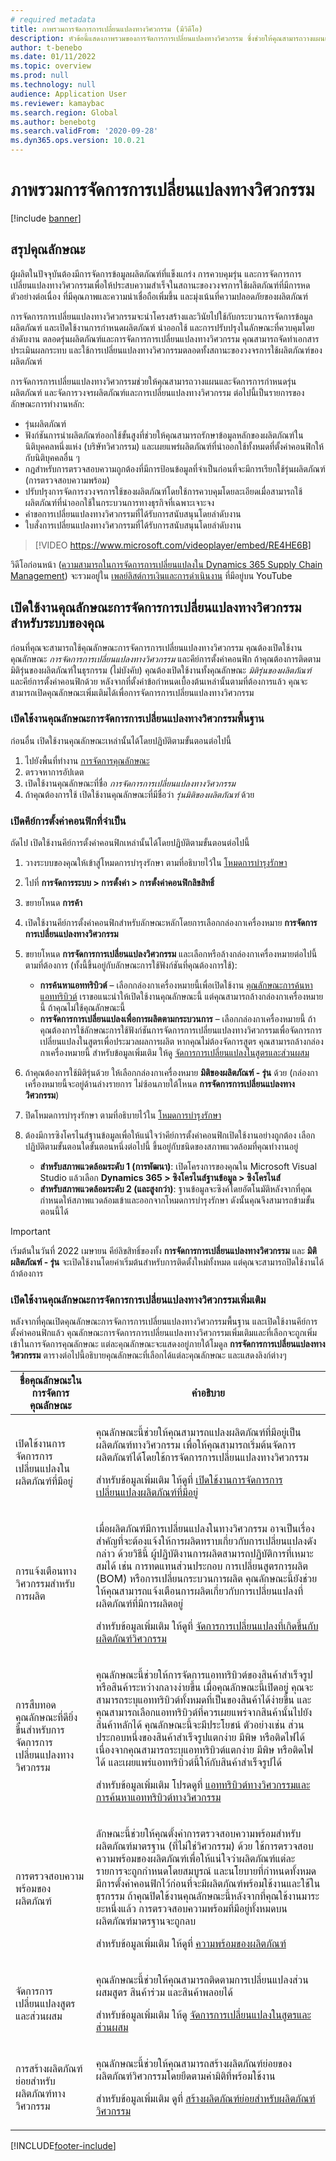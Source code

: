 ```yaml
---
# required metadata
title: ภาพรวมการจัดการการเปลี่ยนแปลงทางวิศวกรรม (มีวิดีโอ)
description: หัวข้อนี้แสดงภาพรวมของการจัดการการเปลี่ยนแปลงทางวิศวกรรม ซึ่งช่วยให้คุณสามารถวางแผนและจัดการการกำหนดรุ่นผลิตภัณฑ์ และจัดการวงจรผลิตภัณฑ์และการเปลี่ยนแปลงทางวิศวกรรม
author: t-benebo
ms.date: 01/11/2022
ms.topic: overview
ms.prod: null
ms.technology: null
audience: Application User
ms.reviewer: kamaybac
ms.search.region: Global
ms.author: benebotg
ms.search.validFrom: '2020-09-28'
ms.dyn365.ops.version: 10.0.21
---
```


# <a name="engineering-change-management-overview"></a>ภาพรวมการจัดการการเปลี่ยนแปลงทางวิศวกรรม

[!include [banner](../includes/banner.md)]

## <a name="feature-summary"></a>สรุปคุณลักษณะ

ผู้ผลิตในปัจจุบันต้องมีการจัดการข้อมูลผลิตภัณฑ์ที่แข็งแกร่ง การควบคุมรุ่น และการจัดการการเปลี่ยนแปลงทางวิศวกรรมเพื่อให้ประสบความสำเร็จในสถานะของวงจรการใช้ผลิตภัณฑ์ที่มีการหดตัวอย่างต่อเนื่อง ที่มีคุณภาพและความน่าเชื่อถือเพิ่มขึ้น และมุ่งเน้นที่ความปลอดภัยของผลิตภัณฑ์

การจัดการการเปลี่ยนแปลงทางวิศวกรรมจะนำโครงสร้างและวินัยไปใช้กับกระบวนการจัดการข้อมูลผลิตภัณฑ์ และเปิดใช้งานการกำหนดผลิตภัณฑ์ นำออกใช้ และการปรับปรุงในลักษณะที่ควบคุมโดยลำดับงาน ตลอดรุ่นผลิตภัณฑ์และการจัดการการเปลี่ยนแปลงทางวิศวกรรม คุณสามารถจัดทำเอกสาร ประเมินผลกระทบ และใช้การเปลี่ยนแปลงทางวิศวกรรมตลอดทั้งสถานะของวงจรการใช้ผลิตภัณฑ์ของผลิตภัณฑ์

การจัดการการเปลี่ยนแปลงทางวิศวกรรมช่วยให้คุณสามารถวางแผนและจัดการการกำหนดรุ่นผลิตภัณฑ์ และจัดการวงจรผลิตภัณฑ์และการเปลี่ยนแปลงทางวิศวกรรม ต่อไปนี้เป็นรายการของลักษณะการทำงานหลัก:

- รุ่นผลิตภัณฑ์
- ฟังก์ชันการนำผลิตภัณฑ์ออกใช้ขั้นสูงที่ช่วยให้คุณสามารถรักษาข้อมูลหลักของผลิตภัณฑ์ในนิติบุคคลหนึ่งแห่ง (บริษัทวิศวกรรม) และเผยแพร่ผลิตภัณฑ์ที่นำออกใช้ทั้งหมดที่ตั้งค่าคอนฟิกให้กับนิติบุคคลอื่น ๆ
- กฎสำหรับการตรวจสอบความถูกต้องที่มีการป้อนข้อมูลที่จำเป็นก่อนที่จะมีการเรียกใช้รุ่นผลิตภัณฑ์ (การตรวจสอบความพร้อม)
- ปรับปรุงการจัดการงวงจรการใช้ของผลิตภัณฑ์โดยใช้การควบคุมโดยละเอียดเมื่อสามารถใช้ผลิตภัณฑ์ที่นำออกใช้ในกระบวนการทางธุรกิจที่เฉพาะเจาะจง
- คำขอการเปลี่ยนแปลงทางวิศวกรรมที่ได้รับการสนับสนุนโดยลำดับงาน
- ใบสั่งการเปลี่ยนแปลงทางวิศวกรรมที่ได้รับการสนับสนุนโดยลำดับงาน

> [!VIDEO https://www.microsoft.com/videoplayer/embed/RE4HE6B]

วิดีโอก่อนหน้า ([ความสามารถในการจัดการการเปลี่ยนแปลงใน Dynamics 365 Supply Chain Management](https://youtu.be/N313FqvRuBc)) จะรวมอยู่ใน [เพลย์ลิสต์การเงินและการดำเนินงาน](https://www.youtube.com/playlist?list=PLcakwueIHoT_SYfIaPGoOhloFoCXiUSyW) ที่มีอยู่บน YouTube

## <a name="turn-on-the-engineering-change-management-features-for-your-system"></a>เปิดใช้งานคุณลักษณะการจัดการการเปลี่ยนแปลงทางวิศวกรรมสำหรับระบบของคุณ

ก่อนที่คุณจะสามารถใช้คุณลักษณะการจัดการการเปลี่ยนแปลงทางวิศวกรรม คุณต้องเปิดใช้งานคุณลักษณะ *การจัดการการเปลี่ยนแปลงทางวิศวกรรม* และคีย์การตั้งค่าคอนฟิก ถ้าคุณต้องการติดตามมิติรุ่นของผลิตภัณฑ์ในธุรกรรม (ไม่บังคับ) คุณต้องเปิดใช้งานทั้งคุณลักษณะ *มิติรุ่นของผลิตภัณฑ์* และคีย์การตั้งค่าคอนฟิกด้วย หลังจากที่ตั้งค่าข้อกำหนดเบื้องต้นเหล่านั้นตามที่ต้องการแล้ว คุณจะสามารถเปิดคุณลักษณะเพิ่มเติมได้เพื่อการจัดการการเปลี่ยนแปลงทางวิศวกรรม

### <a name="turn-on-the-basic-engineering-change-management-features"></a>เปิดใช้งานคุณลักษณะการจัดการการเปลี่ยนแปลงทางวิศวกรรมพื้นฐาน

ก่อนอื่น เปิดใช้งานคุณลักษณะเหล่านั้นได้โดยปฏิบัติตามขั้นตอนต่อไปนี้

1. ไปยังพื้นที่ทำงาน [การจัดการคุณลักษณะ](../../fin-ops-core/fin-ops/get-started/feature-management/feature-management-overview.md)
1. ตรวจหาการอัปเดต
1. เปิดใช้งานคุณลักษณะที่ชื่อ *การจัดการการเปลี่ยนแปลงทางวิศวกรรม*
1. ถ้าคุณต้องการใช้ เปิดใช้งานคุณลักษณะที่มีชื่อว่า *รุ่นมิติของผลิตภัณฑ์* ด้วย

### <a name="turn-on-the-required-configuration-keys"></a>เปิดคีย์การตั้งค่าคอนฟิกที่จำเป็น

ถัดไป เปิดใช้งานคีย์การตั้งค่าคอนฟิกเหล่านั้นได้โดยปฏิบัติตามขั้นตอนต่อไปนี้

1. วางระบบของคุณให้เข้าสู่โหมดการบำรุงรักษา ตามที่อธิบายไว้ใน [โหมดการบำรุงรักษา](../../fin-ops-core/dev-itpro/sysadmin/maintenance-mode.md)
1. ไปที่ **การจัดการระบบ \> การตั้งค่า \> การตั้งค่าคอนฟิกลิขสิทธิ์**
1. ขยายโหนด **การค้า**
1. เปิดใช้งานคีย์การตั้งค่าคอนฟิกสำหรับลักษณะหลักโดยการเลือกกล่องกาเครื่องหมาย **การจัดการการเปลี่ยนแปลงทางวิศวกรรม**
1. ขยายโหนด **การจัดการการเปลี่ยนแปลงวิศวกรรม** และเลือกหรือล้างกล่องกาเครื่องหมายต่อไปนี้ตามที่ต้องการ (ทั้งนี้ขึ้นอยู่กับลักษณะการใช้ฟังก์ชันที่คุณต้องการใช้):

    - **การค้นหาแอททริบิวต์** – เลือกกล่องกาเครื่องหมายนี้เพื่อเปิดใช้งาน [คุณลักษณะการค้นหาแอททริบิวต์](engineering-attributes-and-search.md) เราขอแนะนำให้เปิดใช้งานคุณลักษณะนี้ แต่คุณสามารถล้างกล่องกาเครื่องหมายนี้ ถ้าคุณไม่ใช้คุณลักษณะนี้
    - **การจัดการการเปลี่ยนแปลงเพื่อการผลิตตามกระบวนการ** – เลือกกล่องกาเครื่องหมายนี้ ถ้าคุณต้องการใช้ลักษณะการใช้ฟังก์ชันการจัดการการเปลี่ยนแปลงทางวิศวกรรมเพื่อจัดการการเปลี่ยนแปลงในสูตรเพื่อประมวลผลการผลิต หากคุณไม่ต้องจัดการสูตร คุณสามารถล้างกล่องกาเครื่องหมายนี้ สำหรับข้อมูลเพิ่มเติม ให้ดู [จัดการการเปลี่ยนแปลงในสูตรและส่วนผสม](manage-formula-changes.md)

1. ถ้าคุณต้องการใช้มิติรุ่นด้วย ให้เลือกกล่องกาเครื่องหมาย **มิติของผลิตภัณฑ์ - รุ่น** ด้วย (กล่องกาเครื่องหมายนี้จะอยู่ด้านล่างรายการ ไม่ซ้อนภายใต้โหนด **การจัดการการเปลี่ยนแปลงทางวิศวกรรม**)
1. ปิดโหมดการบำรุงรักษา ตามที่อธิบายไว้ใน [โหมดการบำรุงรักษา](../../fin-ops-core/dev-itpro/sysadmin/maintenance-mode.md)
1. ต้องมีการซิงโครไนส์ฐานข้อมูลเพื่อให้แน่ใจว่าคีย์การตั้งค่าคอนฟิกเปิดใช้งานอย่างถูกต้อง เลือกปฏิบัติตามขั้นตอนใดขั้นตอนหนึ่งต่อไปนี้ ขึ้นอยู่กับชนิดของสภาพแวดล้อมที่คุณทำงานอยู่
    - **สำหรับสภาพแวดล้อมระดับ 1 (การพัฒนา)**: เปิดโครงการของคุณใน Microsoft Visual Studio แล้วเลือก **Dynamics 365 \> ซิงโครไนส์ฐานข้อมูล \> ซิงโครไนส์**
    - **สําหรับสภาพแวดล้อมระดับ 2 (และสูงกว่า)**: ฐานข้อมูลจะซิงค์โดยอัตโนมัติหลังจากที่คุณกำหนดให้สภาพแวดล้อมเข้าและออกจากโหมดการบํารุงรักษา ดังนั้นคุณจึงสามารถข้ามขั้นตอนนี้ได้

> [!IMPORTANT]
> เริ่มต้นในวันที่ 2022 เมษายน คีย์ลิขสิทธิ์ของทั้ง **การจัดการการเปลี่ยนแปลงทางวิศวกรรม** และ **มิติผลิตภัณฑ์ - รุ่น** จะเปิดใช้งานโดยค่าเริ่มต้นสำหรับการติดตั้งใหม่ทั้งหมด แต่คุณจะสามารถปิดใช้งานได้ ถ้าต้องการ

### <a name="turn-on-additional-engineering-change-management-features"></a>เปิดใช้งานคุณลักษณะการจัดการการเปลี่ยนแปลงทางวิศวกรรมเพิ่มเติม

หลังจากที่คุณเปิดคุณลักษณะการจัดการการเปลี่ยนแปลงทางวิศวกรรมพื้นฐาน และเปิดใช้งานคีย์การตั้งค่าคอนฟิกแล้ว คุณลักษณะการจัดการการเปลี่ยนแปลงทางวิศวกรรมเพิ่มเติมและที่เลือกจะถูกเพิ่มเข้าในการจัดการคุณลักษณะ แต่ละคุณลักษณะจะแสดงอยู่ภายใต้โมดูล **การจัดการการเปลี่ยนแปลงทางวิศวกรรม** ตารางต่อไปนี้อธิบายคุณลักษณะที่เลือกได้แต่ละคุณลักษณะ และแสดงลิงก์ต่างๆ

| ชื่อคุณลักษณะในการจัดการคุณลักษณะ | คำอธิบาย |
|---|---|
| เปิดใช้งานการจัดการการเปลี่ยนแปลงในผลิตภัณฑ์ที่มีอยู่ | <p>คุณลักษณะนี้ช่วยให้คุณสามารถแปลงผลิตภัณฑ์ที่มีอยู่เป็นผลิตภัณฑ์ทางวิศวกรรม เพื่อให้คุณสามารถเริ่มต้นจัดการผลิตภัณฑ์ได้โดยใช้การจัดการการเปลี่ยนแปลงทางวิศวกรรม</p><p>สำหรับข้อมูลเพิ่มเติม ให้ดูที่ [เปิดใช้งานการจัดการการเปลี่ยนแปลงผลิตภัณฑ์ที่มีอยู่](change-management-existing-products.md)</p> |
| การแจ้งเตือนทางวิศวกรรมสำหรับการผลิต | <p>เมื่อผลิตภัณฑ์มีการเปลี่ยนแปลงในทางวิศวกรรม อาจเป็นเรื่องสําคัญที่จะต้องแจ้งให้การผลิตทราบเกี่ยวกับการเปลี่ยนแปลงดังกล่าว ด้วยวิธีนี้ ผู้ปฏิบัติงานการผลิตสามารถปฏิบัติการที่เหมาะสมได้ เช่น การทดแทนส่วนประกอบ การเปลี่ยนสูตรการผลิต (BOM) หรือการเปลี่ยนกระบวนการผลิต คุณลักษณะนี้ยังช่วยให้คุณสามารถแจ้งเตือนการผลิตเกี่ยวกับการเปลี่ยนแปลงที่ผลิตภัณฑ์ที่มีการผลิตอยู่</p><p>สำหรับข้อมูลเพิ่มเติม ให้ดูที่ [จัดการการเปลี่ยนแปลงที่เกิดขึ้นกับผลิตภัณฑ์วิศวกรรม](engineering-change-management.md)</p> |
| การสืบทอดคุณลักษณะที่ดียิ่งขึ้นสำหรับการจัดการการเปลี่ยนแปลงทางวิศวกรรม | <p>คุณลักษณะนี้ช่วยให้การจัดการแอททริบิวต์ของสินค้าสําเร็จรูปหรือสินค้าระหว่างกลางง่ายขึ้น เมื่อคุณลักษณะนี้เปิดอยู่ คุณจะสามารถระบุแอททริบิวต์ทั้งหมดที่เป็นของสินค้าได้ง่ายขึ้น และคุณสามารถเลือกแอททริบิวต์ที่ควรเผยแพร่จากสินค้านั้นไปยังสินค้าหลักได้ คุณลักษณะนี้จะมีประโยชน์ ตัวอย่างเช่น ส่วนประกอบหนึ่งของสินค้าสําเร็จรูปแตกง่าย มีพิษ หรือติดไฟได้ เนื่องจากคุณสามารถระบุแอททริบิวต์แตกง่าย มีพิษ หรือติดไฟได้ และเผยแพร่แอททริบิวต์นี้ให้กับสินค้าสําเร็จรูปได้</p><p>สำหรับข้อมูลเพิ่มเติม โปรดดูที่ [แอททริบิวต์ทางวิศวกรรมและการค้นหาแอททริบิวต์ทางวิศวกรรม](engineering-attributes-and-search.md)</p> |
| การตรวจสอบความพร้อมของผลิตภัณฑ์ | <p>ลักษณะนี้ช่วยให้คุณตั้งค่าการตรวจสอบความพร้อมสำหรับผลิตภัณฑ์มาตรฐาน (ที่ไม่ใช่วิศวกรรม) ด้วย ใช้การตรวจสอบความพร้อมของผลิตภัณฑ์เพื่อให้แน่ใจว่าผลิตภัณฑ์แต่ละรายการจะถูกกําหนดโดยสมบูรณ์ และนโยบายที่กําหนดทั้งหมดมีการตั้งค่าคอนฟิกไว้ก่อนที่จะมีผลิตภัณฑ์พร้อมใช้งานและใช้ในธุรกรรม ถ้าคุณปิดใช้งานคุณลักษณะนี้หลังจากที่คุณใช้งานมาระยะหนึ่งแล้ว การตรวจสอบความพร้อมที่มีอยู่ทั้งหมดบนผลิตภัณฑ์มาตรฐานจะถูกลบ</p><p>สำหรับข้อมูลเพิ่มเติม ให้ดูที่ [ความพร้อมของผลิตภัณฑ์](product-readiness.md)</p> |
| จัดการการเปลี่ยนแปลงสูตรและส่วนผสม | <p>คุณลักษณะนี้ช่วยให้คุณสามารถติดตามการเปลี่ยนแปลงส่วนผสมสูตร สินค้าร่วม และสินค้าพลอยได้</p><p>สำหรับข้อมูลเพิ่มเติม ให้ดู [จัดการการเปลี่ยนแปลงในสูตรและส่วนผสม](manage-formula-changes.md)</p> |
| การสร้างผลิตภัณฑ์ย่อยสําหรับผลิตภัณฑ์ทางวิศวกรรม | <p>คุณลักษณะนี้ช่วยให้คุณสามารถสร้างผลิตภัณฑ์ย่อยของผลิตภัณฑ์วิศวกรรมโดยยึดตามค่ามิติที่พร้อมใช้งาน</p><p>สำหรับข้อมูลเพิ่มเติม ดูที่ [สร้างผลิตภัณฑ์ย่อยสำหรับผลิตภัณฑ์วิศวกรรม](engineering-variants.md)</p> |

[!INCLUDE[footer-include](../../includes/footer-banner.md)]
